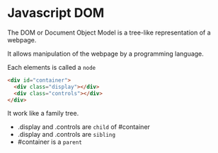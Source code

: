 # Javascript DOM

The DOM or Document Object Model is a tree-like representation of a webpage.

It allows manipulation of the webpage by a programming language.

Each elements is called a `node`

```html
<div id="container">
  <div class="display"></div>
  <div class="controls"></div>
</div>
```
It work like a family tree.

- .display and .controls are `child` of #container
- .display and .controls are `sibling`
- #container is a `parent`
